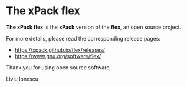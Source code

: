 # The xPack flex

**The xPack flex** is the **xPack** version of
the **flex**, an open source project.

For more details, please read the corresponding release pages:

- <https://xpack.github.io/flex/releases/>
- <https://www.gnu.org/software/flex/>

Thank you for using open source software,

Liviu Ionescu
